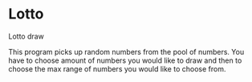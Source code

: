 # Lotto
Lotto draw

This program picks up random numbers from the pool of numbers.
You have to choose amount of numbers you would like to draw and then to choose the max range of numbers you would like to choose from.
